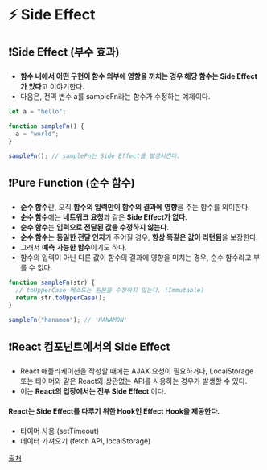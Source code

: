 # ⚡️ Side Effect

## ❗️Side Effect (부수 효과)

- **함수 내에서 어떤 구현이 함수 외부에 영향을 끼치는 경우 해당 함수는 Side Effect가 있다**고 이야기한다.
- 다음은, 전역 변수 a를 sampleFn라는 함수가 수정하는 예제이다.

```js
let a = "hello";

function sampleFn() {
  a = "world";
}

sampleFn(); // sampleFn는 Side Effect를 발생시킨다.
```

## ❗️Pure Function (순수 함수)

- **순수 함수**란, 오직 **함수의 입력만이 함수의 결과에 영향**을 주는 함수를 의미한다.
- **순수 함수**에는 **네트워크 요청**과 같은 **Side Effect가 없다**.
- **순수 함수**는 **입력으로 전달된 값을 수정하지 않는다.**
- **순수 함수**는 **동일한 전달 인자**가 주어질 경우, **항상 똑같은 값이 리턴됨**을 보장한다.
- 그래서 **예측 가능한 함수**이기도 하다.
- 함수의 입력이 아닌 다른 값이 함수의 결과에 영향을 미치는 경우, 순수 함수라고 부를 수 없다.

```js
function sampleFn(str) {
  // toUpperCase 메소드는 원본을 수정하지 않는다. (Immutable)
  return str.toUpperCase();
}

sampleFn("hanamon"); // 'HANAMON'
```

## ❗️React 컴포넌트에서의 Side Effect

- React 애플리케이션을 작성할 때에는 AJAX 요청이 필요하거나, LocalStorage 또는 타이머와 같은
  React와 상관없는 API를 사용하는 경우가 발생할 수 있다.
- 이는 **React의 입장에서는 전부 Side Effect** 이다.

#### React는 Side Effect를 다루기 위한 Hook인 Effect Hook을 제공한다.

- 타이머 사용 (setTimeout)
- 데이터 가져오기 (fetch API, localStorage)

[출처](https://hanamon.kr/codestates-til-%ED%95%AD%ED%95%B4%EC%9D%BC%EC%A7%80-35%EC%9D%BC%EC%B0%A8/)
